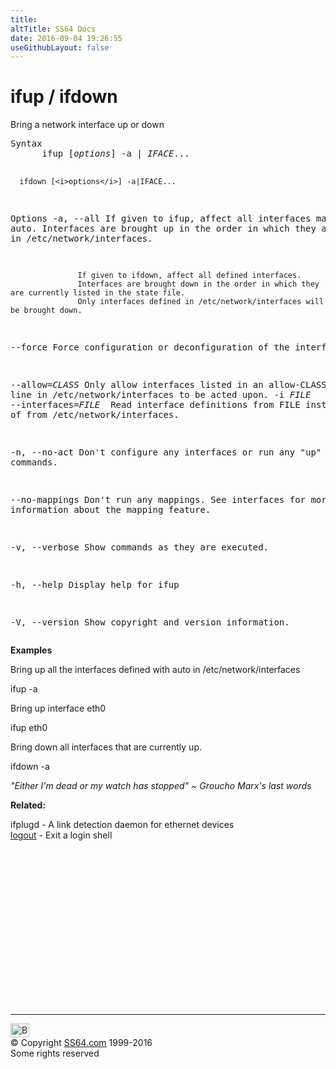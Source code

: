 ```yaml
---
title:
altTitle: SS64 Docs
date: 2016-09-04 19:26:55
useGithubLayout: false
---
```

<!-- #BeginLibraryItem "/Library/head_bash.lbi" --><!-- #EndLibraryItem --><h1>ifup / ifdown</h1> 
<p>Bring a network interface up or down </p>
<pre>Syntax
      ifup [<i>options</i>] -a | <i>IFACE</i>...
     
      ifdown [<i>options</i>] -a|IFACE...

Options
   -a, --all       If given to ifup, affect all interfaces marked auto.
                   Interfaces are brought up in the order in which they are defined in /etc/network/interfaces.

                   If given to ifdown, affect all defined interfaces.
                   Interfaces are brought down in the order in which they are currently listed in the state file.
                   Only interfaces defined in /etc/network/interfaces will be brought down.

   --force         Force configuration or deconfiguration of the interface.

   --allow=<i>CLASS</i>   Only allow interfaces listed in an allow-CLASS line in /etc/network/interfaces
                   to be acted upon.
   -i <i>FILE</i>
   --interfaces=<i>FILE
               </i>    Read interface definitions from FILE instead of from /etc/network/interfaces.

   -n, --no-act    Don't configure any interfaces or run any "up" or "down" commands.

   --no-mappings   Don't run any mappings. See interfaces for more information about the mapping feature.

   -v, --verbose   Show commands as they are executed.

   -h, --help      Display help for ifup

   -V, --version   Show copyright and version information.
</pre>
<p><b>Examples</b></p>
<p>Bring up all the interfaces defined with auto in /etc/network/interfaces</p>
<p class="code">ifup -a</p>
<p>Bring up interface eth0</p>
<p class="code">ifup eth0</p>
<p>Bring down all interfaces that are currently up.</p>
<p class="code">ifdown -a</p>
<p><i class="quote">"Either I'm dead or my watch has stopped" ~ Groucho Marx's last words</i></p>
<p><b>Related:</b></p>
<p>ifplugd - A link detection daemon for ethernet devices <br>
<a href="logout.html">logout</a> - Exit a login shell</p><!-- #BeginLibraryItem "/Library/foot_bash.lbi" --><p>
<!-- bash300 -->
<ins class="adsbygoogle" style="display:inline-block;width:300px;height:250px" data-ad-client="ca-pub-6140977852749469" data-ad-slot="4615356305"></ins>
<script>
(adsbygoogle = window.adsbygoogle || []).push({});
</script></p>
<hr>
<div id="bl" class="footer"><a href="ifup.html#"><img src="../images/top.png" width="30" height="22" alt="Back to the Top"></a></div>
<div id="br" class="footer, tagline">© Copyright <a href="http://ss64.com/">SS64.com</a> 1999-2016<br>
Some rights reserved</div><!-- #EndLibraryItem -->

